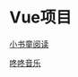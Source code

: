 # Vue项目
[小书童阅读](https://hellotzb.github.io/xiaoshutong-novel)

[咚咚音乐](https://hellotzb.github.io/dongdong-music)
